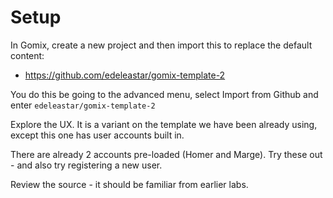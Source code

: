 # Setup

In Gomix,  create a new project and then import this to replace the default content:

- <https://github.com/edeleastar/gomix-template-2>

You do this be going to the advanced menu, select Import from Github and enter `edeleastar/gomix-template-2`

Explore the UX. It is a variant on the template we have been already using, except this one has user accounts built in. 

There are already 2 accounts pre-loaded (Homer and Marge). Try these out - and also try registering a new user.

Review the source - it should be familiar from earlier labs.
